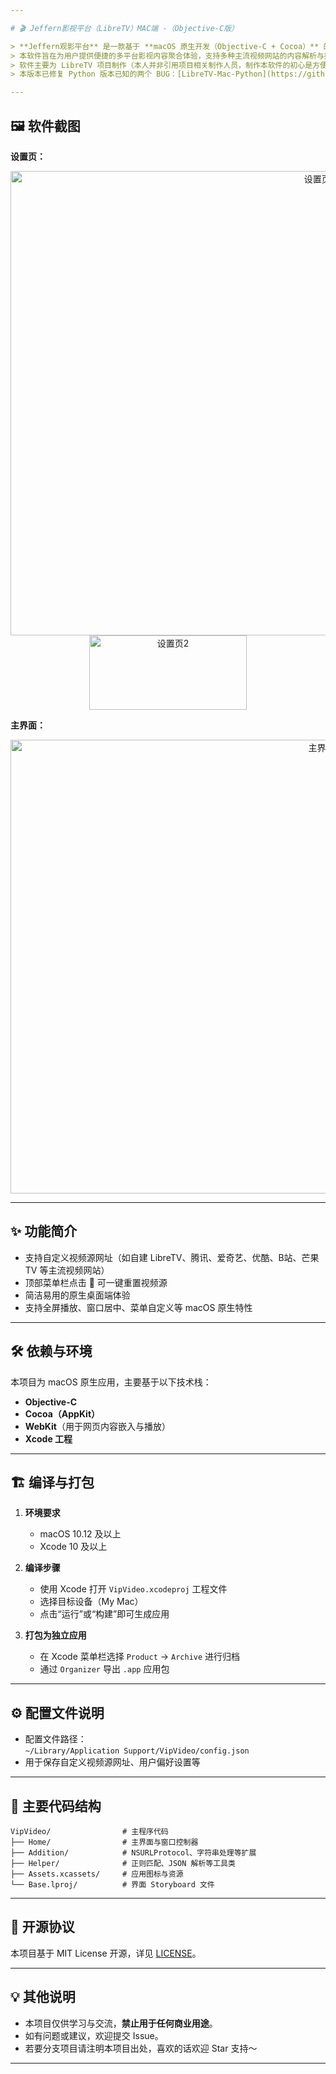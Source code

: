 ```yaml
---

# 🎬 Jeffern影视平台（LibreTV）MAC端 -（Objective-C版）

> **Jeffern观影平台** 是一款基于 **macOS 原生开发（Objective-C + Cocoa）** 的桌面端影视聚合播放器，支持自定义视频源，界面简洁美观，操作便捷。  
> 本软件旨在为用户提供便捷的多平台影视内容聚合体验，支持多种主流视频网站的内容解析与播放。  
> 软件主要为 LibreTV 项目制作（本人并非引用项目相关制作人员，制作本软件的初心是方便本人使用）。  
> 本版本已修复 Python 版本已知的两个 BUG：[LibreTV-Mac-Python](https://github.com/jeffernn/LibreTV-Mac-Python)

---
```


## 🖼️ 软件截图

**设置页：**  
<p align="center">
  <img width="971" height="743" alt="设置页1" src="https://github.com/user-attachments/assets/97f8150c-ebee-49f4-b840-d2abededa313" />
  <img width="252" height="119" alt="设置页2" src="https://github.com/user-attachments/assets/17fa188e-bee2-4b3c-8239-d2eca895507b" />
</p>

**主界面：**  
<p align="center">
  <img width="979" height="726" alt="主界面" src="https://github.com/user-attachments/assets/8852f23b-9b07-49f5-9bc5-327685e1f845" />
</p>

---

## ✨ 功能简介

- 支持自定义视频源网址（如自建 LibreTV、腾讯、爱奇艺、优酷、B站、芒果TV 等主流视频网站）
- 顶部菜单栏点击 🚀 可一键重置视频源
- 简洁易用的原生桌面端体验
- 支持全屏播放、窗口居中、菜单自定义等 macOS 原生特性

---

## 🛠️ 依赖与环境

本项目为 macOS 原生应用，主要基于以下技术栈：

- **Objective-C**
- **Cocoa（AppKit）**
- **WebKit**（用于网页内容嵌入与播放）
- **Xcode 工程**

---

## 🏗️ 编译与打包

1. **环境要求**
   - macOS 10.12 及以上
   - Xcode 10 及以上

2. **编译步骤**
   - 使用 Xcode 打开 `VipVideo.xcodeproj` 工程文件
   - 选择目标设备（My Mac）
   - 点击“运行”或“构建”即可生成应用

3. **打包为独立应用**
   - 在 Xcode 菜单栏选择 `Product` -> `Archive` 进行归档
   - 通过 `Organizer` 导出 `.app` 应用包

---

## ⚙️ 配置文件说明

- 配置文件路径：  
  `~/Library/Application Support/VipVideo/config.json`
- 用于保存自定义视频源网址、用户偏好设置等

---

## 📁 主要代码结构

```
VipVideo/                # 主程序代码
├── Home/                # 主界面与窗口控制器
├── Addition/            # NSURLProtocol、字符串处理等扩展
├── Helper/              # 正则匹配、JSON 解析等工具类
├── Assets.xcassets/     # 应用图标与资源
└── Base.lproj/          # 界面 Storyboard 文件
```

---

## 📜 开源协议

本项目基于 MIT License 开源，详见 [LICENSE](./LICENSE)。

---

## 💡 其他说明

- 本项目仅供学习与交流，**禁止用于任何商业用途**。
- 如有问题或建议，欢迎提交 Issue。
- 若要分支项目请注明本项目出处，喜欢的话欢迎 Star 支持～

---

